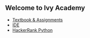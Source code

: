 ## Welcome to Ivy Academy

- [Textbook & Assignments](http://runestone.academy/)
- [IDE](https://ide.cs50.io/)
- [HackerRank Python](https://www.hackerrank.com/domains/python?badge_type=python)
